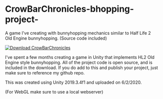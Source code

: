# CrowBarChronicles-bhopping-project-
A game I've creating with bunnyhopping mechanics similar to Half Life 2 Old Engine bunnyhopping. (Source code included)

[![Download CrowBarChronicles](https://a.fsdn.com/con/app/sf-download-button)](https://sourceforge.net/projects/hpestockbhopunity/files/latest/download)

I've spent a few months creating a game in Unity that implements HL2 Old Engine style bunnyhopping. All of the project code
is open source, and is included in the download. If you do add to this and publish your project, just make sure to reference
my github repo. 

This was created using Unity 2019.3.4f1 and uploaded on 6/2/2020. 

(For WebGL make sure to use a local webserver)
